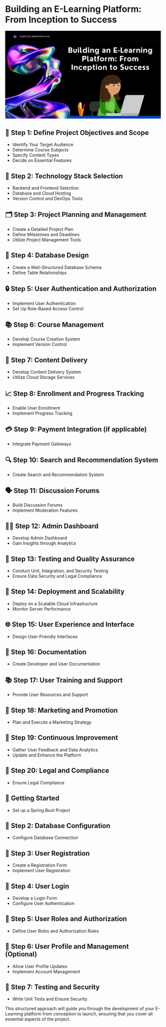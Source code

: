 # Building an E-Learning Platform: From Inception to Success
![GitHub Logo](https://github.com/Project-Discussion/.github-Building-Java-Spring-Boot-Application/blob/main/2.png)

## 🚀 Step 1: Define Project Objectives and Scope

- Identify Your Target Audience
- Determine Course Subjects
- Specify Content Types
- Decide on Essential Features

## 🌟 Step 2: Technology Stack Selection

- Backend and Frontend Selection
- Database and Cloud Hosting
- Version Control and DevOps Tools

## 🗂️ Step 3: Project Planning and Management

- Create a Detailed Project Plan
- Define Milestones and Deadlines
- Utilize Project Management Tools

## 🏢 Step 4: Database Design

- Create a Well-Structured Database Schema
- Define Table Relationships

## 🔒 Step 5: User Authentication and Authorization

- Implement User Authentication
- Set Up Role-Based Access Control

## 📚 Step 6: Course Management

- Develop Course Creation System
- Implement Version Control

## 📡 Step 7: Content Delivery

- Develop Content Delivery System
- Utilize Cloud Storage Services

## 📈 Step 8: Enrollment and Progress Tracking

- Enable User Enrollment
- Implement Progress Tracking

## 💳 Step 9: Payment Integration (if applicable)

- Integrate Payment Gateways

## 🔍 Step 10: Search and Recommendation System

- Create Search and Recommendation System

## 🗣️ Step 11: Discussion Forums

- Build Discussion Forums
- Implement Moderation Features

## 👨‍💼 Step 12: Admin Dashboard

- Develop Admin Dashboard
- Gain Insights through Analytics

## 🔬 Step 13: Testing and Quality Assurance

- Conduct Unit, Integration, and Security Testing
- Ensure Data Security and Legal Compliance

## 🚀 Step 14: Deployment and Scalability

- Deploy on a Scalable Cloud Infrastructure
- Monitor Server Performance

## 🌐 Step 15: User Experience and Interface

- Design User-Friendly Interfaces

## 📝 Step 16: Documentation

- Create Developer and User Documentation

## 📚 Step 17: User Training and Support

- Provide User Resources and Support

## 🚀 Step 18: Marketing and Promotion

- Plan and Execute a Marketing Strategy

## 🌟 Step 19: Continuous Improvement

- Gather User Feedback and Data Analytics
- Update and Enhance the Platform

## 📜 Step 20: Legal and Compliance

- Ensure Legal Compliance

## 🚀 Getting Started

- Set up a Spring Boot Project

## 📂 Step 2: Database Configuration

- Configure Database Connection

## 📝 Step 3: User Registration

- Create a Registration Form
- Implement User Registration

## 🔑 Step 4: User Login

- Develop a Login Form
- Configure User Authentication

## 🔐 Step 5: User Roles and Authorization

- Define User Roles and Authorization Rules

## 👤 Step 6: User Profile and Management (Optional)

- Allow User Profile Updates
- Implement Account Management

## 🧪 Step 7: Testing and Security

- Write Unit Tests and Ensure Security

This structured approach will guide you through the development of your E-Learning platform from conception to launch, ensuring that you cover all essential aspects of the project.
